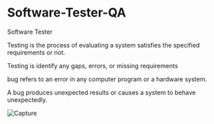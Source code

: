 # Software-Tester-QA
Software Tester


Testing is the process of evaluating a system satisfies the specified requirements or not.

Testing is identify any gaps, errors, or missing requirements 

bug refers to an error in any computer program or a hardware system.

A bug produces unexpected results or causes a system to behave unexpectedly. 

![Capture](https://user-images.githubusercontent.com/37230267/95090520-f3df9f00-0757-11eb-915d-1bc0a96d8222.PNG)

